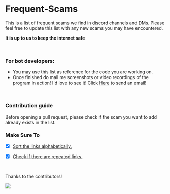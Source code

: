 # Frequent-Scams
This is a list of frequent scams we find in discord channels and DMs. Please feel free to update this list with any new scams you may have encountered.

**It is up to us to keep the internet safe**

<br>

### For bot developers:
- You may use this list as reference for the code you are working on.
- Once finished do mail me screenshots or video recordings of the program in action! I'd love to see it! Click [Here](mailto:cpeuk0w6c@relay.firefox.com) to send an email!

<br>

### Contribution guide
Before opening a pull request, please check if the scam you want to add already exists in the list.

### Make Sure To
- [X] [Sort the links alphabetically.](https://miniwebtool.com/sort-lines-alphabetically/)

- [X] [Check if there are repeated links.](https://dedupelist.com/)

<br>

Thanks to the contributors!
<p><a href="https://github.com/45i/Frequent-Scams/graphs/contributors">
  <img src="https://contrib.rocks/image?repo=45i/Frequent-Scams" />
</a></p>
